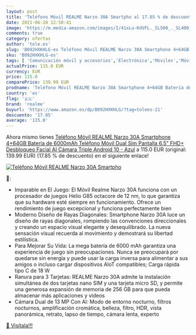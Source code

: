```yaml
---
layout: post
title: 'Teléfono Móvil REALME Narzo 30A Smartpho al 17.85 % de descuento'
date: 2021-06-28 12:50:41
image: 'https://m.media-amazon.com/images/I/41xLu-KdVFL._SL500_._SL400_.jpg'
comments: true
category: ofertas
author: 'tole.es'
slug: 'B092HXKHLG-es Teléfono Móvil REALME Narzo 30A Smartphone 4+64GB Batería...'
sku: 'B092HXKHLG-es'
tags: [ 'Comunicación móvil y accesorios','Electrónica','Móviles','Móviles y smartphones libres','android','realme', ]
actualPrice: 115.0 EUR
currency: EUR
price: 115.0
comparePrice: 139.99 EUR
prodname: 'Teléfono Móvil REALME Narzo 30A Smartphone 4+64GB Batería de 6000mAh  Teléfono Móvil Dual Sim Pantalla 6.5" FHD+ Desbloqueo Facial AI Cámara Triple Android 10 - Azul'
country: 'es'
flag: '🇪🇸'
brand: 'realme'
buyurl: 'https://www.amazon.es/dp/B092HXKHLG/?tag=tolees-21'
descuento: '17.85'
average: '115.0'
---
```


Ahora mismo tienes [Teléfono Móvil REALME Narzo 30A Smartphone 4+64GB Batería de 6000mAh  Teléfono Móvil Dual Sim Pantalla 6.5" FHD+ Desbloqueo Facial AI Cámara Triple Android 10 - Azul](https://www.amazon.es/dp/B092HXKHLG/?tag=tolees-21) a 115.0 EUR (original: 139.99 EUR) (17.85 %  de descuento) en el siguiente enlace!

[![Teléfono Móvil REALME Narzo 30A Smartpho](https://m.media-amazon.com/images/I/41xLu-KdVFL._SL500_._SL400_.jpg)](https://www.amazon.es/dp/B092HXKHLG/?tag=tolees-21)

🔎:

- Imparable en El Juego: El Móvil Realme Narzo 30A funciona con un procesador de juegos Helio G85 octacore de 12 nm, lo que garantiza que su hardware esté siempre en funcionamiento. Ofrece un rendimiento de juego excepcional y funciona perfectamente bien
- Moderno Diseño de Rayas Diagonales: Smartphone Narzo 30A luce un diseño de rayas diagonales, rompiendo las convenciones direccionales y creando un espacio visual elegante y desequilibrado. La nueva sensación visual recuerda al movimiento y demostrará su libertad estilística.
- Para Mejorar Su Vida: La mega batería de 6000 mAh garantiza una experiencia de juego sin preocupaciones. Nunca se preocupará por quedarse sin energía y puede usar la carga inversa para alimentar a sus amigos o incluso cargar dispositivos AloT compatibles; Carga rápida tipo C de 18 W
- Ranura para 3 Tarjetas: REALME Narzo 30A admite la instalación simultánea de dos tarjetas nano SIM y una tarjeta micro SD, y permite una generosa expansión de memoria de 256 GB para que pueda almacenar más aplicaciones y videos
- Cámara Dual de 13 MP Con AI: Modo de entorno nocturno, filtros nocturnos, amplificación cromática, belleza, filtro, HDR, vista panorámica, retrato, lapso de tiempo, cámara lenta, experto

[🛒 Visítala!!!](https://www.amazon.es/dp/B092HXKHLG/?tag=tolees-21)

